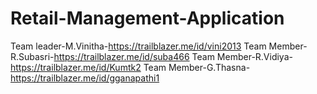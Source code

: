 # Retail-Management-Application
Team leader-M.Vinitha-https://trailblazer.me/id/vini2013
Team Member-R.Subasri-https://trailblazer.me/id/suba466
Team Member-R.Vidiya-https://trailblazer.me/id/Kumtk2
Team Member-G.Thasna-https://trailblazer.me/id/gganapathi1

